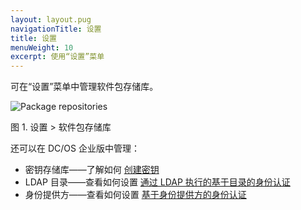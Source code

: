 ```yaml
---
layout: layout.pug
navigationTitle: 设置
title: 设置
menuWeight: 10
excerpt: 使用“设置”菜单
---
```


可在“设置”菜单中管理软件包存储库。



![Package repositories](/mesosphere/dcos/cn/1.11/img/package-repositories-ee.png)

图 1. 设置 > 软件包存储库

还可以在 DC/OS 企业版中管理：

- 密钥存储库——了解如何 [创建密钥](/mesosphere/dcos/cn/1.11/security/ent/secrets/create-secrets/#creating-key-value-pair-secrets-using-the-gui)
- LDAP 目录——查看如何设置 [通过 LDAP 执行的基于目录的身份认证](/mesosphere/dcos/cn/1.11/security/ent/ldap/)
- 身份提供方——查看如何设置 [基于身份提供方的身份认证](/mesosphere/dcos/cn/1.11/security/ent/sso/)
